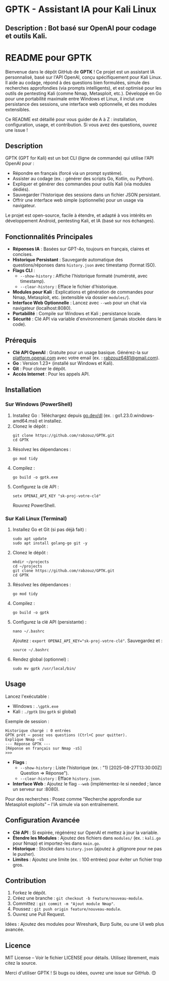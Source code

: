 # GPTK - Assistant IA pour Kali Linux
## Description : Bot basé sur OpenAI pour codage et outils Kali.
# README pour GPTK

Bienvenue dans le dépôt GitHub de **GPTK** ! Ce projet est un assistant IA personnalisé, basé sur l'API OpenAI, conçu spécifiquement pour Kali Linux. Il aide au codage, répond à des questions bien formulées, simule des recherches approfondies (via prompts intelligents), et est optimisé pour les outils de pentesting Kali (comme Nmap, Metasploit, etc.). Développé en Go pour une portabilité maximale entre Windows et Linux, il inclut une persistance des sessions, une interface web optionnelle, et des modules extensibles.

Ce README est détaillé pour vous guider de A à Z : installation, configuration, usage, et contribution. Si vous avez des questions, ouvrez une issue !

## Description
GPTK (GPT for Kali) est un bot CLI (ligne de commande) qui utilise l'API OpenAI pour :
- Répondre en français (forcé via un prompt système).
- Assister au codage (ex. : générer des scripts Go, Kotlin, ou Python).
- Expliquer et générer des commandes pour outils Kali (via modules dédiés).
- Sauvegarder l'historique des sessions dans un fichier JSON persistant.
- Offrir une interface web simple (optionnelle) pour un usage via navigateur.

Le projet est open-source, facile à étendre, et adapté à vos intérêts en développement Android, pentesting Kali, et IA (basé sur nos échanges).

## Fonctionnalités Principales
- **Réponses IA** : Basées sur GPT-4o, toujours en français, claires et concises.
- **Historique Persistant** : Sauvegarde automatique des questions/réponses dans `history.json` avec timestamp (format ISO).
- **Flags CLI** :
  - `--show-history` : Affiche l'historique formaté (numéroté, avec timestamp).
  - `--clear-history` : Efface le fichier d'historique.
- **Modules pour Kali** : Explications et génération de commandes pour Nmap, Metasploit, etc. (extensible via dossier `modules/`).
- **Interface Web Optionnelle** : Lancez avec `--web` pour un chat via navigateur (localhost:8080).
- **Portabilité** : Compile sur Windows et Kali ; persistance locale.
- **Sécurité** : Clé API via variable d'environnement (jamais stockée dans le code).

## Prérequis
- **Clé API OpenAI** : Gratuite pour un usage basique. Générez-la sur [platform.openai.com](https://platform.openai.com/account/api-keys) avec votre email (ex. : rabzouz6481@gmail.com).
- **Go** : Version 1.23+ (installé sur Windows et Kali).
- **Git** : Pour cloner le dépôt.
- **Accès Internet** : Pour les appels API.

## Installation
### Sur Windows (PowerShell)
1. Installez Go : Téléchargez depuis [go.dev/dl](https://go.dev/dl) (ex. : go1.23.0.windows-amd64.msi) et installez.
2. Clonez le dépôt :
   ```
   git clone https://github.com/rabzouz/GPTK.git
   cd GPTK
   ```
3. Résolvez les dépendances :
   ```
   go mod tidy
   ```
4. Compilez :
   ```
   go build -o gptk.exe
   ```
5. Configurez la clé API :
   ```
   setx OPENAI_API_KEY "sk-proj-votre-clé"
   ```
   Rouvrez PowerShell.

### Sur Kali Linux (Terminal)
1. Installez Go et Git (si pas déjà fait) :
   ```
   sudo apt update
   sudo apt install golang-go git -y
   ```
2. Clonez le dépôt :
   ```
   mkdir ~/projects
   cd ~/projects
   git clone https://github.com/rabzouz/GPTK.git
   cd GPTK
   ```
3. Résolvez les dépendances :
   ```
   go mod tidy
   ```
4. Compilez :
   ```
   go build -o gptk
   ```
5. Configurez la clé API (persistante) :
   ```
   nano ~/.bashrc
   ```
   Ajoutez : `export OPENAI_API_KEY="sk-proj-votre-clé"`. Sauvegardez et :
   ```
   source ~/.bashrc
   ```
6. Rendez global (optionnel) :
   ```
   sudo mv gptk /usr/local/bin/
   ```

## Usage
Lancez l'exécutable :
- Windows : `.\gptk.exe`
- Kali : `./gptk` (ou `gptk` si global)

Exemple de session :
```
Historique chargé : 0 entrées
GPTK prêt – posez vos questions (Ctrl+C pour quitter).
Explique Nmap -sS
--- Réponse GPTK ---
[Réponse en français sur Nmap -sS]
>>>
```

- **Flags** :
  - `--show-history` : Liste l'historique (ex. : "1) [2025-08-27T13:30:00Z] Question ⇒ Réponse").
  - `--clear-history` : Efface `history.json`.
- **Interface Web** : Ajoutez le flag `--web` (implémentez-le si needed ; lance un serveur sur :8080).

Pour des recherches : Posez comme "Recherche approfondie sur Metasploit exploits" – l'IA simule via son entraînement.

## Configuration Avancée
- **Clé API** : Si expirée, régénérez sur OpenAI et mettez à jour la variable.
- **Étendre les Modules** : Ajoutez des fichiers dans `modules/` (ex. : `kali.go` pour Nmap) et importez-les dans `main.go`.
- **Historique** : Stocké dans `history.json` (ajoutez à .gitignore pour ne pas le pusher).
- **Limites** : Ajoutez une limite (ex. : 100 entrées) pour éviter un fichier trop gros.

## Contribution
1. Forkez le dépôt.
2. Créez une branche : `git checkout -b feature/nouveau-module`.
3. Committez : `git commit -m "Ajout module Nmap"`.
4. Poussez : `git push origin feature/nouveau-module`.
5. Ouvrez une Pull Request.

Idées : Ajoutez des modules pour Wireshark, Burp Suite, ou une UI web plus avancée.

## Licence
MIT License – Voir le fichier LICENSE pour détails. Utilisez librement, mais citez la source.

Merci d'utiliser GPTK ! Si bugs ou idées, ouvrez une issue sur GitHub. 😊
